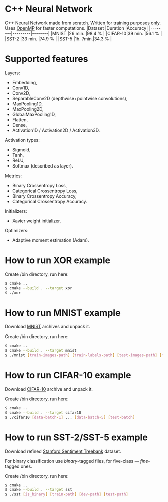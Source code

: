 # C++ Neural Network
C++ Neural Network made from scratch. Written for training purposes only. Uses [OpenMP](https://www.openmp.org/) for faster computations.
|Dataset |Duration |Accuracy|
|--------|---------|--------|
|MNIST   |26 min.  |98.4 %  |
|CIFAR-10|39 min.  |56.1 %  |
|SST-2   |33 min.  |74.9 %  |
|SST-5   |1h. 7min.|34.3 %  |
# Supported features
Layers:
* Embedding,
* Conv1D,
* Conv2D,
* SeparableConv2D (depthwise+pointwise convolutions),
* MaxPooling1D,
* MaxPooling2D,
* GlobalMaxPooling1D,
* Flatten,
* Dense,
* Activation1D / Activation2D / Activation3D.

Activation types:
* Sigmoid,
* Tanh,
* ReLU,
* Softmax (described as layer).

Metrics:
* Binary Crossentropy Loss,
* Categorical Crossentropy Loss,
* Binary Crossentropy Accuracy,
* Categorical Crossentropy Accuracy.

Initializers:
* Xavier weight initializer.

Optimizers:
* Adaptive moment estimation (Adam).
# How to run XOR example
Create /bin directory, run here:
```sh
$ cmake ..
$ cmake --build . --target xor
$ ./xor
```
# How to run MNIST example
Download [MNIST](http://yann.lecun.com/exdb/mnist/) archives and unpack it.

Create /bin directory, run here:
```sh
$ cmake ..
$ cmake --build . --target mnist
$ ./mnist [train-images-path] [train-labels-path] [test-images-path] [test-labels-path]
```
# How to run CIFAR-10 example
Download [CIFAR-10](https://www.cs.toronto.edu/~kriz/cifar.html) archive and unpack it.

Create /bin directory, run here:
```sh
$ cmake ..
$ cmake --build . --target cifar10
$ ./cifar10 [data-batch-1] ... [data-batch-5] [test-batch]
```
# How to run SST-2/SST-5 example
Download refined [Stanford Sentiment Treebank](https://github.com/HaebinShin/stanford-sentiment-dataset) dataset.

For binary classification use *binary*-tagged files, for five-class — *fine*-tagged ones.

Create /bin directory, run here:
```sh
$ cmake ..
$ cmake --build . --target sst
$ ./sst [is_binary] [train-path] [dev-path] [test-path]
```
